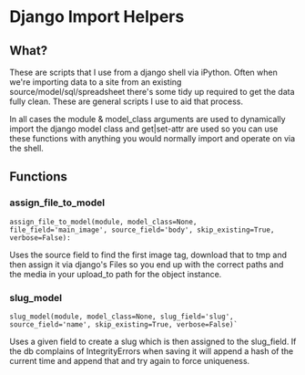 # Django Import Helpers

## What?

These are scripts that I use from a django shell via iPython. Often when we're
importing data to a site from an existing source/model/sql/spreadsheet there's
some tidy up required to get the data fully clean. These are general scripts
I use to aid that process.

In all cases the module & model_class arguments are used to dynamically import
the django model class and get|set-attr are used so you can use these functions
with anything you would normally import and operate on via the shell.

## Functions

### assign_file_to_model

    assign_file_to_model(module, model_class=None, file_field='main_image', source_field='body', skip_existing=True, verbose=False):

Uses the source field to find the first image tag, download that to tmp and then
assign it via django's Files so you end up with the correct paths and the media
in your upload_to path for the object instance.


### slug_model

    slug_model(module, model_class=None, slug_field='slug', source_field='name', skip_existing=True, verbose=False)`

Uses a given field to create a slug which is then assigned to the slug_field. If
the db complains of IntegrityErrors when saving it will append a hash of the current
time and append that and try again to force uniqueness.

